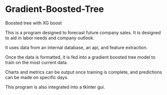 # Gradient-Boosted-Tree
Boosted tree with XG boost


This is a program designed to forecast future company sales. It is designed to aid in labor needs and company outlook.

It uses data from an internal database, an api, and feature extraction.

Once the data is formatted, it is fed into a gradient boosted tree model to train on the most current data.

Charts and metrics can be output once training is complete, and predictions can be made on specific days. 

This program is also integrated into a tkinter gui.
